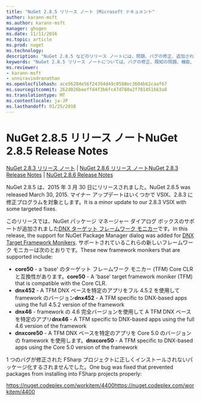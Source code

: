```yaml
---
title: "NuGet 2.8.5 リリース ノート |Microsoft ドキュメント"
author: karann-msft
ms.author: karann-msft
manager: ghogen
ms.date: 11/11/2016
ms.topic: article
ms.prod: nuget
ms.technology: 
description: "NuGet 2.8.5 などのリリース ノートには、問題、バグの修正、追加された機能、および Dcr が知られています。"
keywords: "NuGet 2.8.5 リリース ノートについては、バグの修正、既知の問題、機能、Dcr を追加します。"
ms.reviewer:
- karann-msft
- unniravindranathan
ms.openlocfilehash: ace56284e56f24394d49c0598ec3604b62caaf67
ms.sourcegitcommit: 262d026beeffd4f3b6fc47d780a2f701451663a8
ms.translationtype: MT
ms.contentlocale: ja-JP
ms.lasthandoff: 01/25/2018
---
```

# <a name="nuget-285-release-notes"></a><span data-ttu-id="d8772-104">NuGet 2.8.5 リリース ノート</span><span class="sxs-lookup"><span data-stu-id="d8772-104">NuGet 2.8.5 Release Notes</span></span>

<span data-ttu-id="d8772-105">[NuGet 2.8.3 リリース ノート](../release-notes/nuget-2.8.3.md) | [NuGet 2.8.6 リリース ノート](../release-notes/nuget-2.8.6.md)</span><span class="sxs-lookup"><span data-stu-id="d8772-105">[NuGet 2.8.3 Release Notes](../release-notes/nuget-2.8.3.md) | [NuGet 2.8.6 Release Notes](../release-notes/nuget-2.8.6.md)</span></span>

<span data-ttu-id="d8772-106">NuGet 2.8.5 は、2015 年 3 月 30 日にリリースされました。</span><span class="sxs-lookup"><span data-stu-id="d8772-106">NuGet 2.8.5 was released March 30, 2015.</span></span> <span data-ttu-id="d8772-107">マイナー アップデートはいくつかで VSIX、2.8.3 に修正プログラムを対象とします。</span><span class="sxs-lookup"><span data-stu-id="d8772-107">It is a minor update to our 2.8.3 VSIX with some targeted fixes.</span></span>

<span data-ttu-id="d8772-108">このリリースでは、NuGet パッケージ マネージャー ダイアログ ボックスのサポートが追加されました[DNX ターゲット フレームワーク モニカー](https://github.com/aspnet/dnx)です。</span><span class="sxs-lookup"><span data-stu-id="d8772-108">In this release, the support for NuGet Package Manager dialog was added for [DNX Target Framework Monikers](https://github.com/aspnet/dnx).</span></span>  <span data-ttu-id="d8772-109">サポートされているこれらの新しいフレームワーク モニカーは次のとおりです。</span><span class="sxs-lookup"><span data-stu-id="d8772-109">These new framework monikers that are supported include:</span></span>

* <span data-ttu-id="d8772-110">**core50** - a 'base' のターゲット フレームワーク モニカー (TFM) Core CLR と互換性があります。</span><span class="sxs-lookup"><span data-stu-id="d8772-110">**core50** - A 'base' target framework moniker (TFM) that is compatible with the Core CLR.</span></span>
* <span data-ttu-id="d8772-111">**dnx452** - A TFM DNX ベースを特定のアプリをフル 4.5.2 を使用して framework のバージョン</span><span class="sxs-lookup"><span data-stu-id="d8772-111">**dnx452** - A TFM specific to DNX-based apps using the full 4.5.2 version of the framework</span></span>
* <span data-ttu-id="d8772-112">**dnx46** - framework の 4.6 完全バージョンを使用して A TFM DNX ベースを特定のアプリ</span><span class="sxs-lookup"><span data-stu-id="d8772-112">**dnx46** - A TFM specific to DNX-based apps using the full 4.6 version of the framework</span></span>
* <span data-ttu-id="d8772-113">**dnxcore50** - A TFM DNX ベースを特定のアプリを Core 5.0 のバージョンの framework を使用します。</span><span class="sxs-lookup"><span data-stu-id="d8772-113">**dnxcore50** - A TFM specific to DNX-based apps using the Core 5.0 version of the framework</span></span>

<span data-ttu-id="d8772-114">1 つのバグが修正された FSharp プロジェクトに正しくインストールされないパッケージ化するされませんでした。</span><span class="sxs-lookup"><span data-stu-id="d8772-114">One bug was fixed that prevented packages from installing into FSharp projects properly:</span></span>

<span data-ttu-id="d8772-115">https://nuget.codeplex.com/workitem/4400</span><span class="sxs-lookup"><span data-stu-id="d8772-115">https://nuget.codeplex.com/workitem/4400</span></span>